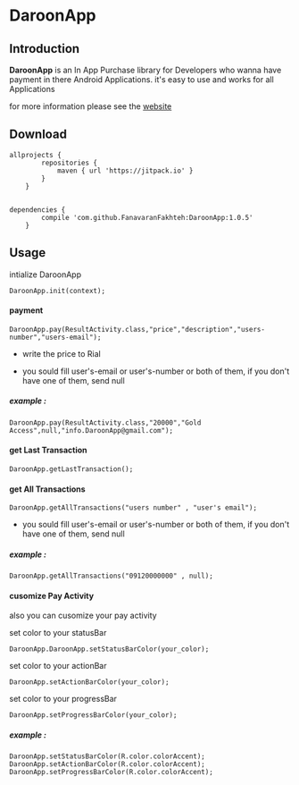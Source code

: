 # DaroonApp

**Introduction**
----

**DaroonApp** is an In App Purchase library
for Developers who wanna have payment in there Android Applications.
it's easy to use and works for all Applications


for more information please see the [website](http://daroonapp.com)

**Download**
----

	allprojects { 
			repositories {
				maven { url 'https://jitpack.io' }
			}
		}


	dependencies {
			compile 'com.github.FanavaranFakhteh:DaroonApp:1.0.5'
		}
    
**Usage**
----
    
intialize DaroonApp 

	DaroonApp.init(context);
	
<h4>payment</h4>

	DaroonApp.pay(ResultActivity.class,"price","description","users-number","users-email");
    
* write the price to Rial

* you sould fill user's-email or user's-number or both of them,
if you don't have one of them, send null

<h5>example :</h5> 
    
	DaroonApp.pay(ResultActivity.class,"20000","Gold Access",null,"info.DaroonApp@gmail.com");
        
<h4>get Last Transaction</h4>
    
	DaroonApp.getLastTransaction();

<h4>get All Transactions</h4>
    
	DaroonApp.getAllTransactions("users number" , "user's email");
           
* you sould fill user's-email or user's-number or both of them,
if you don't have one of them, send null
    
<h5>example :</h5>
    
	DaroonApp.getAllTransactions("09120000000" , null);
	
<h4>cusomize Pay Activity</h4>
also you can cusomize your pay activity

set color to your statusBar

	DaroonApp.DaroonApp.setStatusBarColor(your_color);
	
set color to your actionBar

	DaroonApp.setActionBarColor(your_color);

set color to your progressBar

	DaroonApp.setProgressBarColor(your_color);
	
<h5>example :</h5>

	DaroonApp.setStatusBarColor(R.color.colorAccent);
	DaroonApp.setActionBarColor(R.color.colorAccent);
	DaroonApp.setProgressBarColor(R.color.colorAccent);
